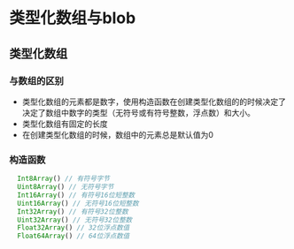 # 类型化数组与blob
## 类型化数组
### 与数组的区别
- 类型化数组的元素都是数字，使用构造函数在创建类型化数组的的时候决定了决定了数组中数字的类型（无符号或有符号整数，浮点数）和大小。
- 类型化数组有固定的长度
- 在创建类型化数组的时候，数组中的元素总是默认值为0
### 构造函数
```js
  Int8Array() // 有符号字节
  Uint8Array() // 无符号字节
  Int16Array() // 有符号16位短整数
  Uint16Array() // 无符号16位短整数
  Int32Array() // 有符号32位整数
  Uint32Array() // 无符号32位整数
  Float32Array() // 32位浮点数值
  Float64Array() // 64位浮点数值
```